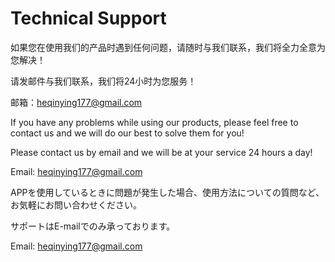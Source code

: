 # Technical Support

如果您在使用我们的产品时遇到任何问题，请随时与我们联系，我们将全力全意为您解决！

请发邮件与我们联系，我们将24小时为您服务！

邮箱：heqinying177@gmail.com

If you have any problems while using our products, please feel free to contact us and we will do our best to solve them for you!

Please contact us by email and we will be at your service 24 hours a day!

Email: heqinying177@gmail.com

APPを使用しているときに問題が発生した場合、使用方法についての質問など、お気軽にお問い合わせください。

サポートはE-mailでのみ承っております。

Email: heqinying177@gmail.com

